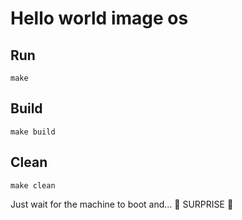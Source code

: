 # Hello world image os

## Run
```make```

## Build
```make build```

## Clean
```make clean```

Just wait for the machine to boot and... 🎉 SURPRISE 🎉 
